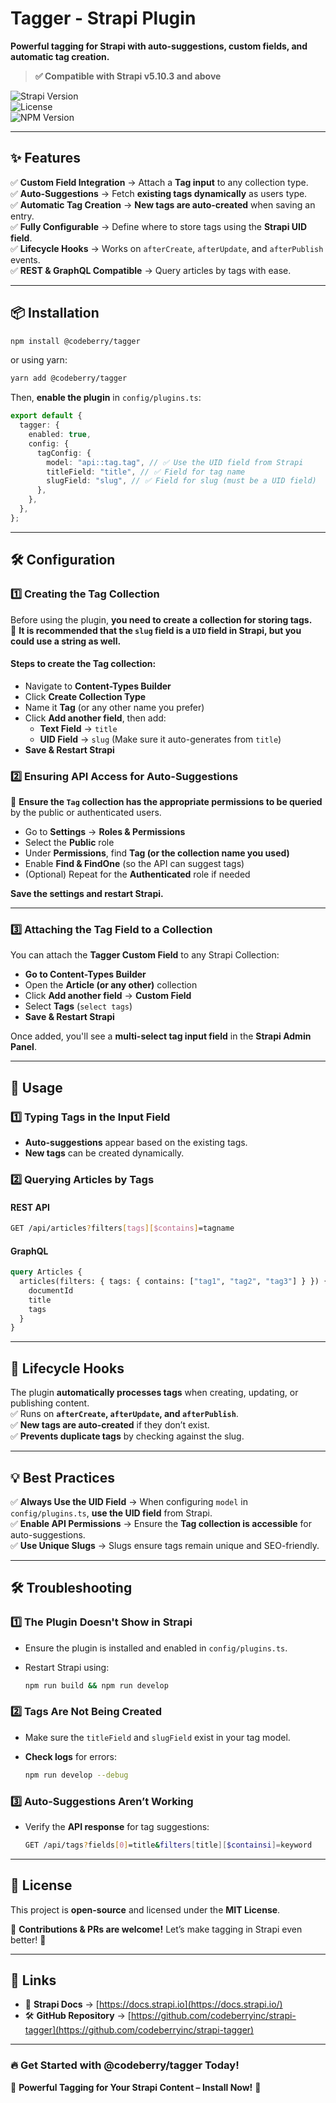 # **Tagger - Strapi Plugin**  
**Powerful tagging for Strapi with auto-suggestions, custom fields, and automatic tag creation.**

> **✅ Compatible with Strapi v5.10.3 and above** 

![Strapi Version](https://img.shields.io/badge/Strapi-v5.10.3+-purple?style=flat-square)  
![License](https://img.shields.io/github/license/codeberry/tagger?style=flat-square)  
![NPM Version](https://img.shields.io/npm/v/@codeberry/tagger?style=flat-square)

----------

## **✨ Features**

✅ **Custom Field Integration** → Attach a **Tag input** to any collection type.  
✅ **Auto-Suggestions** → Fetch **existing tags dynamically** as users type.  
✅ **Automatic Tag Creation** → **New tags are auto-created** when saving an entry.  
✅ **Fully Configurable** → Define where to store tags using the **Strapi UID field**.  
✅ **Lifecycle Hooks** → Works on `afterCreate`, `afterUpdate`, and `afterPublish` events.  
✅ **REST & GraphQL Compatible** → Query articles by tags with ease.

----------

## **📦 Installation**

```bash
npm install @codeberry/tagger

```

or using yarn:

```bash
yarn add @codeberry/tagger

```

Then, **enable the plugin** in `config/plugins.ts`:

```ts
export default {
  tagger: {
    enabled: true,
    config: {
      tagConfig: {
        model: "api::tag.tag", // ✅ Use the UID field from Strapi
        titleField: "title", // ✅ Field for tag name
        slugField: "slug", // ✅ Field for slug (must be a UID field)
      },
    },
  },
};

```

----------

## **🛠️ Configuration**

### **1️⃣ Creating the Tag Collection**

Before using the plugin, **you need to create a collection for storing tags.**  
📌 **It is recommended that the `slug` field is a `UID` field in Strapi, but you could use a string as well.**

#### **Steps to create the Tag collection:**

-   Navigate to **Content-Types Builder**
-   Click **Create Collection Type**
-   Name it **Tag** (or any other name you prefer)
-   Click **Add another field**, then add:
    -   **Text Field** → `title`
    -   **UID Field** → `slug` (Make sure it auto-generates from `title`)
-   **Save & Restart Strapi**

### **2️⃣ Ensuring API Access for Auto-Suggestions**

📌 **Ensure the `Tag` collection has the appropriate permissions to be queried** by the public or authenticated users.

-   Go to **Settings** → **Roles & Permissions**
-   Select the **Public** role
-   Under **Permissions**, find **Tag (or the collection name you used)**
-   Enable **Find & FindOne** (so the API can suggest tags)
-   (Optional) Repeat for the **Authenticated** role if needed

**Save the settings and restart Strapi.**

----------

### **3️⃣ Attaching the Tag Field to a Collection**

You can attach the **Tagger Custom Field** to any Strapi Collection:

-   **Go to Content-Types Builder**
-   Open the **Article (or any other)** collection
-   Click **Add another field** → **Custom Field**
-   Select **Tags** (`select tags`)
-   **Save & Restart Strapi**

Once added, you'll see a **multi-select tag input field** in the **Strapi Admin Panel**.

----------

## **📡 Usage**

### **1️⃣ Typing Tags in the Input Field**

-   **Auto-suggestions** appear based on the existing tags.
-   **New tags** can be created dynamically.

### **2️⃣ Querying Articles by Tags**

#### **REST API**

```bash
GET /api/articles?filters[tags][$contains]=tagname

```

#### **GraphQL**

```graphql
query Articles {
  articles(filters: { tags: { contains: ["tag1", "tag2", "tag3"] } }) {
    documentId
    title
    tags
  }
}

```

----------

## **🔄 Lifecycle Hooks**

The plugin **automatically processes tags** when creating, updating, or publishing content.  
✅ Runs on **`afterCreate`, `afterUpdate`, and `afterPublish`**.  
✅ **New tags are auto-created** if they don’t exist.  
✅ **Prevents duplicate tags** by checking against the slug.

----------

## **💡 Best Practices**

✅ **Always Use the UID Field** → When configuring `model` in `config/plugins.ts`, **use the UID field** from Strapi.  
✅ **Enable API Permissions** → Ensure the **Tag collection is accessible** for auto-suggestions.  
✅ **Use Unique Slugs** → Slugs ensure tags remain unique and SEO-friendly.

----------

## **🛠 Troubleshooting**

### **1️⃣ The Plugin Doesn't Show in Strapi**

-   Ensure the plugin is installed and enabled in `config/plugins.ts`.
-   Restart Strapi using:
    
    ```bash
    npm run build && npm run develop
    
    ```
    

### **2️⃣ Tags Are Not Being Created**

-   Make sure the `titleField` and `slugField` exist in your tag model.
-   **Check logs** for errors:
    
    ```bash
    npm run develop --debug
    
    ```
    

### **3️⃣ Auto-Suggestions Aren’t Working**

-   Verify the **API response** for tag suggestions:
    
    ```bash
    GET /api/tags?fields[0]=title&filters[title][$containsi]=keyword
    
    ```
    

----------

## **📜 License**

This project is **open-source** and licensed under the **MIT License**.

🚀 **Contributions & PRs are welcome!** Let’s make tagging in Strapi even better! 🎉

----------

## **🔗 Links**

-   📖 **Strapi Docs** → [https://docs.strapi.io](https://docs.strapi.io/)
-   🛠 **GitHub Repository** → [https://github.com/codeberryinc/strapi-tagger](https://github.com/codeberryinc/strapi-tagger)

----------

### **🔥 Get Started with @codeberry/tagger Today!**

🚀 **Powerful Tagging for Your Strapi Content – Install Now!** 🎉
